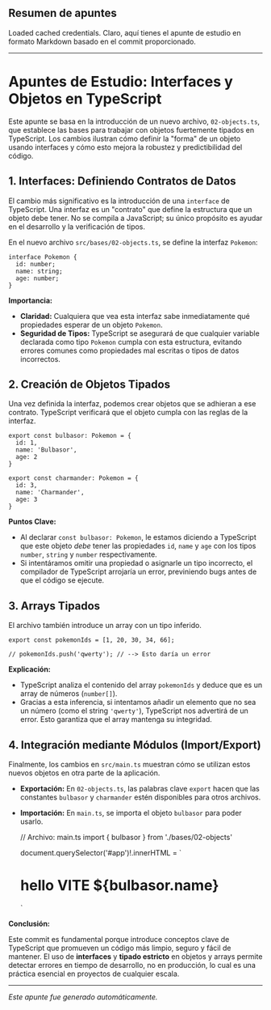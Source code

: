 ## Resumen de apuntes
Loaded cached credentials.
Claro, aquí tienes el apunte de estudio en formato Markdown basado en el commit proporcionado.

---

# Apuntes de Estudio: Interfaces y Objetos en TypeScript

Este apunte se basa en la introducción de un nuevo archivo, `02-objects.ts`, que establece las bases para trabajar con objetos fuertemente tipados en TypeScript. Los cambios ilustran cómo definir la "forma" de un objeto usando interfaces y cómo esto mejora la robustez y predictibilidad del código.

## 1. Interfaces: Definiendo Contratos de Datos

El cambio más significativo es la introducción de una `interface` de TypeScript. Una interfaz es un "contrato" que define la estructura que un objeto debe tener. No se compila a JavaScript; su único propósito es ayudar en el desarrollo y la verificación de tipos.

En el nuevo archivo `src/bases/02-objects.ts`, se define la interfaz `Pokemon`:

    interface Pokemon {
      id: number;
      name: string;
      age: number;
    }

**Importancia:**

*   **Claridad:** Cualquiera que vea esta interfaz sabe inmediatamente qué propiedades esperar de un objeto `Pokemon`.
*   **Seguridad de Tipos:** TypeScript se asegurará de que cualquier variable declarada como tipo `Pokemon` cumpla con esta estructura, evitando errores comunes como propiedades mal escritas o tipos de datos incorrectos.

## 2. Creación de Objetos Tipados

Una vez definida la interfaz, podemos crear objetos que se adhieran a ese contrato. TypeScript verificará que el objeto cumpla con las reglas de la interfaz.

    export const bulbasor: Pokemon = {
      id: 1,
      name: 'Bulbasor',
      age: 2
    }

    export const charmander: Pokemon = {
      id: 3,
      name: 'Charmander',
      age: 3
    }

**Puntos Clave:**

*   Al declarar `const bulbasor: Pokemon`, le estamos diciendo a TypeScript que este objeto *debe* tener las propiedades `id`, `name` y `age` con los tipos `number`, `string` y `number` respectivamente.
*   Si intentáramos omitir una propiedad o asignarle un tipo incorrecto, el compilador de TypeScript arrojaría un error, previniendo bugs antes de que el código se ejecute.

## 3. Arrays Tipados

El archivo también introduce un array con un tipo inferido.

    export const pokemonIds = [1, 20, 30, 34, 66];

    // pokemonIds.push('qwerty'); // --> Esto daría un error

**Explicación:**

*   TypeScript analiza el contenido del array `pokemonIds` y deduce que es un array de números (`number[]`).
*   Gracias a esta inferencia, si intentamos añadir un elemento que no sea un número (como el string `'qwerty'`), TypeScript nos advertirá de un error. Esto garantiza que el array mantenga su integridad.

## 4. Integración mediante Módulos (Import/Export)

Finalmente, los cambios en `src/main.ts` muestran cómo se utilizan estos nuevos objetos en otra parte de la aplicación.

*   **Exportación:** En `02-objects.ts`, las palabras clave `export` hacen que las constantes `bulbasor` y `charmander` estén disponibles para otros archivos.
*   **Importación:** En `main.ts`, se importa el objeto `bulbasor` para poder usarlo.

    // Archivo: main.ts
    import { bulbasor } from './bases/02-objects'

    document.querySelector<HTMLDivElement>('#app')!.innerHTML = `
      <div>
        <h1>hello VITE ${bulbasor.name}</h1>
      </div>
    `

**Conclusión:**

Este commit es fundamental porque introduce conceptos clave de TypeScript que promueven un código más limpio, seguro y fácil de mantener. El uso de **interfaces** y **tipado estricto** en objetos y arrays permite detectar errores en tiempo de desarrollo, no en producción, lo cual es una práctica esencial en proyectos de cualquier escala.

---
*Este apunte fue generado automáticamente.*
